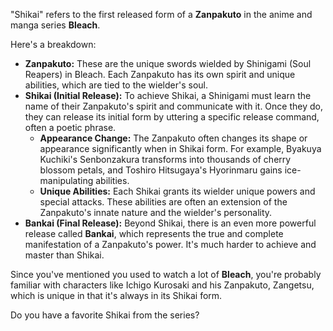 "Shikai" refers to the first released form of a **Zanpakuto** in the anime and manga series **Bleach**. 

Here's a breakdown:

* **Zanpakuto:** These are the unique swords wielded by Shinigami (Soul Reapers) in Bleach. Each Zanpakuto has its own spirit and unique abilities, which are tied to the wielder's soul.
* **Shikai (Initial Release):** To achieve Shikai, a Shinigami must learn the name of their Zanpakuto's spirit and communicate with it. Once they do, they can release its initial form by uttering a specific release command, often a poetic phrase.
    * **Appearance Change:** The Zanpakuto often changes its shape or appearance significantly when in Shikai form. For example, Byakuya Kuchiki's Senbonzakura transforms into thousands of cherry blossom petals, and Toshiro Hitsugaya's Hyorinmaru gains ice-manipulating abilities.
    * **Unique Abilities:** Each Shikai grants its wielder unique powers and special attacks. These abilities are often an extension of the Zanpakuto's innate nature and the wielder's personality.
* **Bankai (Final Release):** Beyond Shikai, there is an even more powerful release called **Bankai**, which represents the true and complete manifestation of a Zanpakuto's power. It's much harder to achieve and master than Shikai.

Since you've mentioned you used to watch a lot of **Bleach**, you're probably familiar with characters like Ichigo Kurosaki and his Zanpakuto, Zangetsu, which is unique in that it's always in its Shikai form. 

Do you have a favorite Shikai from the series?